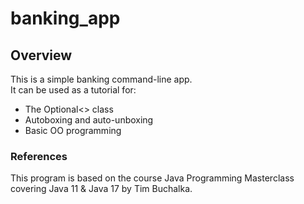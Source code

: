 # banking_app

## Overview
This is a simple banking command-line app.  
It can be used as a tutorial for:
* The Optional<> class
* Autoboxing and auto-unboxing 
* Basic OO programming

### References
This program is based on the course Java Programming Masterclass covering Java 11 & Java 17 by Tim Buchalka.
